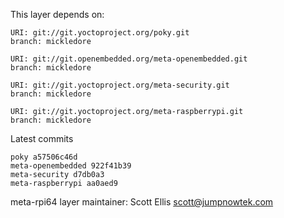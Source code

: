 This layer depends on:

    URI: git://git.yoctoproject.org/poky.git
    branch: mickledore

    URI: git://git.openembedded.org/meta-openembedded.git
    branch: mickledore

    URI: git://git.yoctoproject.org/meta-security.git
    branch: mickledore

    URI: git://git.yoctoproject.org/meta-raspberrypi.git
    branch: mickledore

Latest commits

    poky a57506c46d
    meta-openembedded 922f41b39
    meta-security d7db0a3
    meta-raspberrypi aa0aed9

meta-rpi64 layer maintainer: Scott Ellis <scott@jumpnowtek.com>
